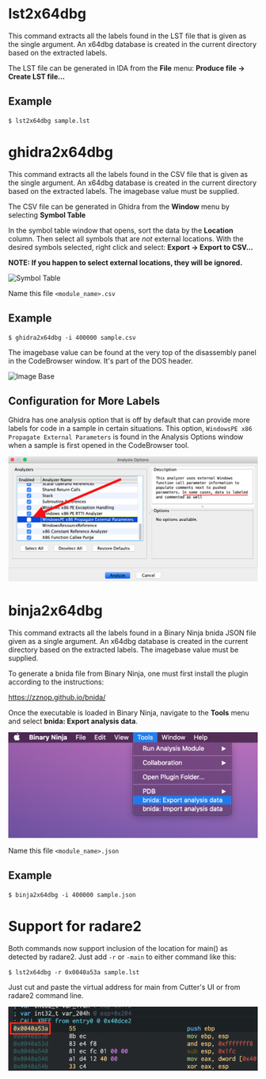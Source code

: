 # lst2x64dbg
This command extracts all the labels found in the LST file that is given as
the single argument. An x64dbg database is created in the current directory
based on the extracted labels.

The LST file can be generated in IDA from the **File** menu: **Produce file -> Create LST file...**

## Example

    $ lst2x64dbg sample.lst

# ghidra2x64dbg
This command extracts all the labels found in the CSV file that is given as
the single argument. An x64dbg database is created in the current directory
based on the extracted labels. The imagebase value must be supplied.

The CSV file can be generated in Ghidra from the **Window** menu by selecting **Symbol Table**

In the symbol table window that opens, sort the data by the **Location** column. Then select all
symbols that are *not* external locations. With the desired symbols selected, right click and select:
**Export -> Export to CSV...**

**NOTE: If you happen to select external locations, they will be ignored.**

![Symbol Table](/images/symbol_table.png)

Name this file `<module_name>.csv`

## Example

    $ ghidra2x64dbg -i 400000 sample.csv

The imagebase value can be found at the very top of the disassembly panel in the CodeBrowser window.
It's part of the DOS header.

![Image Base](/images/imagebase.png)

## Configuration for More Labels

Ghidra has one analysis option that is off by default that can provide more labels for code in a sample in certain situations. This option, `WindowsPE x86 Propagate External Parameters` is found in the Analysis Options window when a sample is first opened in the CodeBrowser tool.

![Analysis Options](/images/ghidra_more_labels.png)

# binja2x64dbg
This command extracts all the labels found in a Binary Ninja bnida JSON file given as a single argument.
An x64dbg database is created in the current directory based on the extracted labels. The imagebase value
must be supplied.

To generate a bnida file from Binary Ninja, one must first install the plugin according to the instructions:

https://zznop.github.io/bnida/

Once the executable is loaded in Binary Ninja, navigate to the **Tools** menu and select **bnida: Export analysis data**.

![BinaryNinja](/images/binja.png)

Name this file `<module_name>.json`

## Example

    $ binja2x64dbg -i 400000 sample.json

# Support for radare2
Both commands now support inclusion of the location for main() as detected by
radare2. Just add `-r` or `-main` to either command like this:

    $ lst2x64dbg -r 0x0040a53a sample.lst

Just cut and paste the virtual address for main from Cutter's UI or from radare2 command line.

![Main](/images/radare2_main.png)
